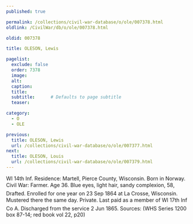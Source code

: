 ```yaml
---
published: true

permalink: /collections/civil-war-database/o/ole/007378.html
oldlink: /CivilWar/db/o/ole/007378.html

oldid: 007378

title: OLESON, Lewis

pagelist:
  exclude: false
  order: 7378
  image: 
  alt:
  caption:
  title:
  subtitle:      # Defaults to page subtitle
  teaser:

category: 
  - O 
  - OLE

previous:
  title: OLESON, Lewis
  url: /collections/civil-war-database/o/ole/007377.html  
next:
  title: OLESON, Louis
  url: /collections/civil-war-database/o/ole/007379.html   
---
```

WI 14th Inf. Residence: Martell, Pierce County, Wisconsin. Born in Norway. Civil War: Farmer. Age 36. Blue eyes, light hair, sandy complexion, 5&#146;8&#148;, Drafted. Enrolled for one year on 23 Sep 1864 at La Crosse, Wisconsin. Mustered there the same day. Private. &#147;Last paid&#148; as a member of WI 17th Inf Co A. Discharged from the service 2 Jun 1865. Sources: (WHS Series 1200 box 87-14; red book vol 22, p20)